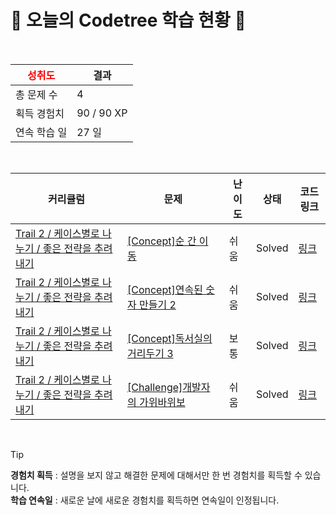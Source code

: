 # 🌲 오늘의 Codetree 학습 현황 🌲

<br />

| <span style="color:red;display:block;text-align:center;"> **성취도**</span> | 결과 |
|---|---|
| 총 문제 수 | 4 |
| 획득 경험치 | 90 / 90 XP |
| 연속 학습 일 | 27 일 |

<br />

|커리큘럼|문제|난이도|상태|코드 링크|
|---|---|---|---|---|
|[Trail 2 / 케이스별로 나누기 / 좋은 전략을 추려내기](https://www.codetree.ai/trail-info/novice-mid/)|[[Concept]순 간 이 동](https://www.codetree.ai/trails/complete/curated-cards/intro-teleportation/)|쉬움|Solved|[링크](https://github.com/tlgusdl03/codetree-TILs/blob/main/250925/%EC%88%9C%20%EA%B0%84%20%EC%9D%B4%20%EB%8F%99/teleportation.cpp)|
|[Trail 2 / 케이스별로 나누기 / 좋은 전략을 추려내기](https://www.codetree.ai/trail-info/novice-mid/)|[[Concept]연속된 숫자 만들기 2](https://www.codetree.ai/trails/complete/curated-cards/intro-create-consecutive-numbers-2/)|쉬움|Solved|[링크](https://github.com/tlgusdl03/codetree-TILs/blob/main/250925/%EC%97%B0%EC%86%8D%EB%90%9C%20%EC%88%AB%EC%9E%90%20%EB%A7%8C%EB%93%A4%EA%B8%B0%202/create-consecutive-numbers-2.cpp)|
|[Trail 2 / 케이스별로 나누기 / 좋은 전략을 추려내기](https://www.codetree.ai/trail-info/novice-mid/)|[[Concept]독서실의 거리두기 3](https://www.codetree.ai/trails/complete/curated-cards/intro-study-cafe-keeping-distance-3/)|보통|Solved|[링크](https://github.com/tlgusdl03/codetree-TILs/blob/main/250925/%EB%8F%85%EC%84%9C%EC%8B%A4%EC%9D%98%20%EA%B1%B0%EB%A6%AC%EB%91%90%EA%B8%B0%203/study-cafe-keeping-distance-3.cpp)|
|[Trail 2 / 케이스별로 나누기 / 좋은 전략을 추려내기](https://www.codetree.ai/trail-info/novice-mid/)|[[Challenge]개발자의 가위바위보](https://www.codetree.ai/trails/complete/curated-cards/challenge-developers-rock-paper-scissors/)|쉬움|Solved|[링크](https://github.com/tlgusdl03/codetree-TILs/blob/main/250925/%EA%B0%9C%EB%B0%9C%EC%9E%90%EC%9D%98%20%EA%B0%80%EC%9C%84%EB%B0%94%EC%9C%84%EB%B3%B4/developers-rock-paper-scissors.cpp)|


<br />

> [!TIP]
> **경험치 획득** : 설명을 보지 않고 해결한 문제에 대해서만 한 번 경험치를 획득할 수 있습니다.  
> **학습 연속일** : 새로운 날에 새로운 경험치를 획득하면 연속일이 인정됩니다.


